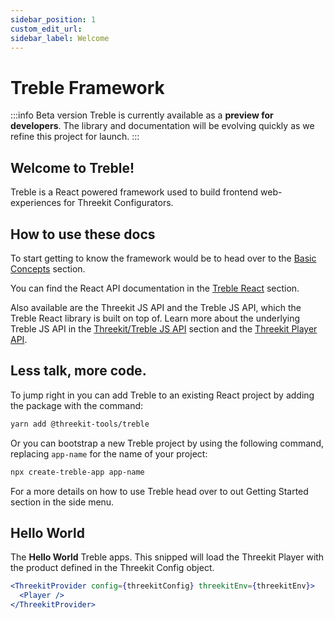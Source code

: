 ```yaml
---
sidebar_position: 1
custom_edit_url:
sidebar_label: Welcome
---
```


# Treble Framework

:::info Beta version
Treble is currently available as a **preview for developers**. The library and documentation will be evolving quickly as we refine this project for launch.
:::

## Welcome to Treble!

Treble is a React powered framework used to build frontend web-experiences for Threekit Configurators.

## How to use these docs

To start getting to know the framework would be to head over to the [Basic Concepts](getting-started/basic-concepts.md) section.

You can find the React API documentation in the [Treble React](treble-react/overview.md) section.

Also available are the Threekit JS API and the Treble JS API, which the Treble React library is built on top of. Learn more about the underlying Treble JS API in the [Threekit/Treble JS API](treble-js-api/overview.md) section and the [Threekit Player API](https://community.threekit.com/hc/en-us/articles/4406068592539-Player-API-Client-side).

## Less talk, more code.

To jump right in you can add Treble to an existing React project by adding the package with the command:

```bash
yarn add @threekit-tools/treble
```

Or you can bootstrap a new Treble project by using the following command, replacing `app-name` for the name of your project:

```bash
npx create-treble-app app-name
```

For a more details on how to use Treble head over to out Getting Started section in the side menu.

## Hello World

The **Hello World** Treble apps. This snipped will load the Threekit Player with the product defined in the Threekit Config object.

```jsx live
<ThreekitProvider config={threekitConfig} threekitEnv={threekitEnv}>
  <Player />
</ThreekitProvider>
```
